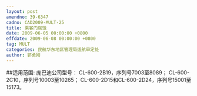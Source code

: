 ```yaml
---
layout: post
amendno: 39-6347
cadno: CAD2009-MULT-25
title: 乘客门腐蚀
date: 2009-06-05 00:00:00 +0800
effdate: 2009-06-08 00:00:00 +0800
tag: MULT
categories: 民航华东地区管理局适航审定处
author: 郭勇刚
---
```


##适用范围:
庞巴迪公司型号：
CL-600-2B19，序列号7003至8089；
CL-600-2C10，序列号10003至10265；
CL-600-2D15和CL-600-2D24，序列号15001至15173。

